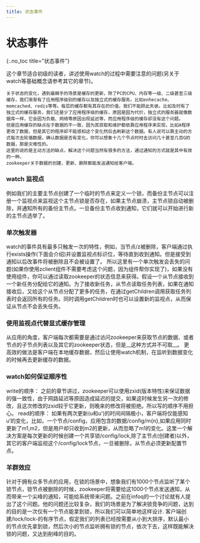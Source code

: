 ```yaml
---
title: 状态事件
---
```


# 状态事件
{:.no_toc title="状态事件"}

这个章节适合初级的读者，讲述使用watch的过程中需要注意的问题(另关于watch等基础概念请参考其它的章节)。

~~~
关于状态的变化，遇到最棘手的场景是缓存的更新，除了PC的CPU、内存等一级、二级甚至三级缓存，我们渐渐有了应用程序级别的缓存以及独立式的缓存服务。比如enhecache、memcached、redis等等。每层的缓存都有其存在的价值，我们不能顾此失彼。比如及时有了独立式的缓存服务，我们还是少了应用程序级的缓存，原因是因为代价，独立式的服务器就像数据库一样，它会因为负载、网络等原因出现延迟等，而应用程序级的缓存却没有这个问题。
但是应用缓存的缺点在于数据的不一致，因为其获取和维护都依靠应用程序来实现，比如A程序更改了数据，但是其它的程序却不能感知这个变化然后去刷新这个数据。有人说可以靠主动的方式每次去轮循数据，确认数据是否有变化，你可以想象十几个节点时时去访问几十甚至几百G的数据，那是灾难性的。
这里的说的是主动方法的缺点，解决这个问题当然有很多的方法，通过通知的方式就是其中有效的一种。
zookeeper关于数据的创建、更新、删除都能发送通知给客户端。
~~~

### watch 监视点
例如我们的主要主节点创建了一个临时的节点来定义一个锁，而备份主节点可以注册一个监视点来监视这个主节点锁是否存在，如果主节点崩溃，主节点锁自动被删除，并通知所有的备份主节点。一旦备份主节点收到通知，它们就可以开始进行新的主节点选举了。

### 单次触发器
watch的事件具有最多只触发一次的特性，例如，当节点/z被删除，客户端通过执行exists操作(下面会介绍)并设置监视点标识位，等待直到收到通知。但是接受到通知以后改事件将被删除且不会被设置了。
所以这里有一个单次触发会丢失的问题(如果你使用zclient组件不需要考虑这个问题，因为组件帮你实现了)，如果没有使用组件，你可以通过读取zookeeper的状态信息来获得。假设一个从节点接收到一个新任务分配给它的通知。为了接收新任务，从节点读取任务列表，如果在通知接收后，又给这个从节点分配了更多的任务，在通过getChildren调用获取任务列表时会返回所有的任务。同时调用getChildren时也可以设置新的监视点，从而保证从节点不会丢失任务。
### 使用监视点代替显式缓存管理
从应用的角度，客户端每次都需要是通过访问zookeeper来获取节点的数据、或者节点的子节点列表以及其它的zookeeper状态，但是__这种方式并不可取__。
更高效的做法是客户端在本地缓存数据，然后让使用watch机制，在监听到数据变化的时候再去更新缓存的数据。

### watch如何保证顺序性
write的顺序：
之前的章节讲过，zookeeper可以使用zxid(版本特性)来保证数据的强一致性，由于网路延迟等原因造成延迟的提交，如果这时候发生另一次的修改，且这次修改的zxid较于它更新，则晚来的修改将被拒绝。所以写的顺序不用担心。
read的顺序：
如果有两次更新(u和u')的时间间隔极小，客户端将仅能感知u‘的变化，比如，一个节点/config，应用包含的数据/config/m{n},如果应用同时更新了m1,m2，但是用户却只收到m2的更新，从而忽略了m1的变化。这里一个解决方案是每次更新的时候创建一个共享锁/config/lock,除了主节点(创建者)以外，其它的客户端监视这个/config/lock节点，一旦被删除，从节点必须更新配置节点。

### 羊群效应
针对于拥有众多节点的应用，在锁的场景中，想象我们有1000个节点监听了某个锁节点，锁节点被删除的时候，zookeeper将需要给这1000个节点发送通知，从而带来一个尖峰的通知，可能给系统带来问题。之前在infoq的一个讨论就有人提出了这个问题。他的问题还比较复杂，我们的场景是为了解决锁竞争的问题，达到的目的是一次仅有一个节点能拿到锁，所以我们可以简单地这样设计.
客户端创建/lock/lock-的有序节点，假定我们的列表已经按需要从小到大排序，默认最小的节点优先拿到锁，然后次小的节点监听拥有锁的节点，依次下去，这样既能解决锁的问题，又达到削峰的目的。
